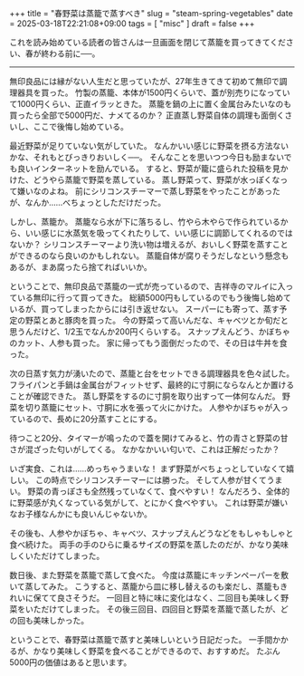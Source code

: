 +++
title = "春野菜は蒸籠で蒸すべき"
slug = "steam-spring-vegetables"
date = 2025-03-18T22:21:08+09:00
tags = [ "misc" ]
draft = false
+++

これを読み始めている読者の皆さんは一旦画面を閉じて蒸籠を買ってきてください、春が終わる前に──。

---

無印良品には縁がない人生だと思っていたが、27年生きてきて初めて無印で調理器具を買った。
竹製の蒸籠、本体が1500円くらいで、蓋が別売りになっていて1000円くらい、正直イラッときた。
蒸籠を鍋の上に置く金属台みたいなのも買ったら全部で5000円だ、ナメてるのか？
正直蒸し野菜自体の調理も面倒くさいし、ここで後悔し始めている。

最近野菜が足りていない気がしていた。
なんかいい感じに野菜を摂る方法ないかな、それもとびっきりおいしく──。
そんなことを思いつつ今日も励まないでも良いインターネットを励んでいる。
すると、野菜が籠に盛られた投稿を見かけた、どうやら蒸籠で野菜を蒸している。
蒸し野菜って、野菜が水っぽくなって嫌いなのよね。
前にシリコンスチーマーで蒸し野菜をやったことがあったが、なんか……べちょっとしただけだった。

しかし、蒸籠か。
蒸籠なら水が下に落ちるし、竹やら木やらで作られているから、いい感じに水蒸気を吸ってくれたりして、いい感じに調節してくれるのではないか？
シリコンスチーマーより洗い物は増えるが、おいしく野菜を蒸すことができるのなら良いのかもしれない。
蒸籠自体が腐りそうだしなという懸念もあるが、まあ腐ったら捨てればいいか。

ということで、無印良品で蒸籠の一式が売っているので、吉祥寺のマルイに入っている無印に行って買ってきた。
総額5000円もしているのでもう後悔し始めているが、買ってしまったからには引き返せない。
スーパーにも寄って、蒸す予定の野菜とあと豚肉を買った。
今の野菜って高いんだな、キャベツとか旬だと思うんだけど、1/2玉でなんか200円くらいする。
スナップえんどう、かぼちゃのカット、人参も買った。
家に帰ってもう面倒だったので、その日は牛丼を食った。

次の日蒸す気力が湧いたので、蒸籠と台をセットできる調理器具を色々試した。
フライパンと手鍋は金属台がフィットせず、最終的に寸胴にならなんとか置けることが確認できた。
蒸し野菜をするのに寸胴を取り出すって一体何なんだ。
野菜を切り蒸籠にセット、寸胴に水を張って火にかけた。
人参やかぼちゃが入っているので、長めに20分蒸すことにする。

待つこと20分、タイマーが鳴ったので蓋を開けてみると、竹の青さと野菜の甘さが混ざった匂いがしてくる。
なかなかいい匂いで、これは正解だったか？

いざ実食、これは……めっちゃうまいな！
まず野菜がべちょっとしていなくて嬉しい。
この時点でシリコンスチーマーには勝った。
そして人参が甘くてうまい。
野菜の青っぽさも全然残っていなくて、食べやすい！
なんだろう、全体的に野菜感が丸くなっている気がして、とにかく食べやすい。
これは野菜が嫌いなお子様なんかにも良いんじゃないか。

その後も、人参やかぼちゃ、キャベツ、スナップえんどうなどをもしゃもしゃと食べ続けた。
両手の手のひらに乗るサイズの野菜を蒸したのだが、かなり美味しくいただけてしまった。

数日後、また野菜を蒸籠で蒸して食べた。
今度は蒸籠にキッチンペーパーを敷いて蒸してみた。
こうすると、蒸籠から皿に移し替えるのも楽だし、蒸籠もきれいに保てて良さそうだ。
一回目と特に味に変化はなく、二回目も美味しく野菜をいただけてしまった。
その後三回目、四回目と野菜を蒸籠で蒸したが、どの回も美味しかった。

ということで、春野菜は蒸籠で蒸すと美味しいという日記だった。
一手間かかるが、かなり美味しく野菜を食べることができるので、おすすめだ。
たぶん5000円の価値はあると思います。
